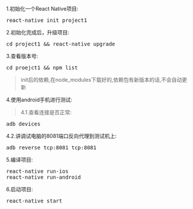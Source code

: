 1.初始化一个React Native项目:<br/>
<pre>
react-native init project1
</pre>
2.初始化完成后，升级项目:<br/>
<pre>
cd project1 && react-native upgrade
</pre>
3.查看版本号:<br/>
<pre>
cd proejct1 && npm list
</pre>
>init后的依赖,在node_modules下载好的,依赖包有新版本的话,不会自动更新

4.使用android手机进行测试:<br/>
>4.1.查看连接是否正常:
<pre>
adb devices
</pre>
4.2.讲调试电脑的8081端口反向代理到测试机上:
<pre>
adb reverse tcp:8081 tcp:8081
</pre>

5.编译项目:
<pre>
react-native run-ios
react-native run-android
</pre>
6.启动项目:
<pre>
react-native start
</pre>
